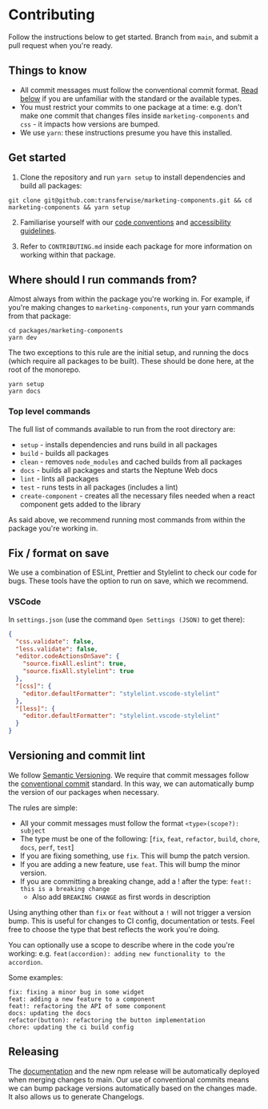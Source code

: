 # Contributing

Follow the instructions below to get started. Branch from `main`, and submit a pull request when you're ready.

## Things to know

- All commit messages must follow the conventional commit format. [Read below](#versioning-and-commit-lint) if you are unfamiliar with the standard or the available types.
- You must restrict your commits to one package at a time: e.g. don't make one commit that changes files inside `marketing-components` and `css` - it impacts how versions are bumped.
- We use `yarn`: these instructions presume you have this installed.

## Get started

1. Clone the repository and run `yarn setup` to install dependencies and build all packages:

```
git clone git@github.com:transferwise/marketing-components.git && cd marketing-components && yarn setup
```

2. Familiarise yourself with our [code conventions](CODESTYLE.md) and [accessibility guidelines](ACCESSIBILITY.md).

3. Refer to `CONTRIBUTING.md` inside each package for more information on working within that package.

## Where should I run commands from?

Almost always from within the package you're working in. For example, if you're making changes to `marketing-components`, run your yarn commands from that package:

```
cd packages/marketing-components
yarn dev
```

The two exceptions to this rule are the initial setup, and running the docs (which require all packages to be built). These should be done here, at the root of the monorepo.

```
yarn setup
yarn docs
```

### Top level commands

The full list of commands available to run from the root directory are:

- `setup` - installs dependencies and runs build in all packages
- `build` - builds all packages
- `clean` - removes `node_modules` and cached builds from all packages
- `docs` - builds all packages and starts the Neptune Web docs
- `lint` - lints all packages
- `test` - runs tests in all packages (includes a lint)
- `create-component` - creates all the necessary files needed when a react component gets added to the library

As said above, we recommend running most commands from within the package you're working in.

## Fix / format on save

We use a combination of ESLint, Prettier and Stylelint to check our code for bugs. These tools have the option to run on save, which we recommend.

### VSCode

In `settings.json` (use the command `Open Settings (JSON)` to get there):

```json
{
  "css.validate": false,
  "less.validate": false,
  "editor.codeActionsOnSave": {
    "source.fixAll.eslint": true,
    "source.fixAll.stylelint": true
  },
  "[css]": {
    "editor.defaultFormatter": "stylelint.vscode-stylelint"
  },
  "[less]": {
    "editor.defaultFormatter": "stylelint.vscode-stylelint"
  }
}
```

## Versioning and commit lint

We follow [Semantic Versioning](https://semver.org). We require that commit messages follow the [conventional commit](https://www.conventionalcommits.org/en/v1.0.0/#summary) standard. In this way, we can automatically bump the version of our packages when necessary.

The rules are simple:

- All your commit messages must follow the format `<type>(scope?): subject`
- The type must be one of the following: [`fix`, `feat`, `refactor`, `build`, `chore`, `docs`, `perf`, `test`]
- If you are fixing something, use `fix`. This will bump the patch version.
- If you are adding a new feature, use `feat`. This will bump the minor version.
- If you are committing a breaking change, add a ! after the type: `feat!: this is a breaking change`
  - Also add `BREAKING CHANGE` as first words in description

Using anything other than `fix` or `feat` without a `!` will not trigger a version bump. This is useful for changes to CI config, documentation or tests. Feel free to choose the type that best reflects the work you're doing.

You can optionally use a scope to describe where in the code you're working: e.g. `feat(accordion): adding new functionality to the accordion`.

Some examples:

```
fix: fixing a minor bug in some widget
feat: adding a new feature to a component
feat!: refactoring the API of some component
docs: updating the docs
refactor(button): refactoring the button implementation
chore: updating the ci build config
```

## Releasing

The [documentation](https://transferwise.github.io/marketing-components) and the new npm release will be automatically deployed when merging changes to main. Our use of conventional commits means we can bump package versions automatically based on the changes made. It also allows us to generate Changelogs.
